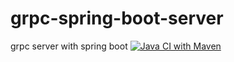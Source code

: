 # grpc-spring-boot-server
grpc server with spring boot
[![Java CI with Maven](https://github.com/netanelshriki/grpc-spring-boot-server/actions/workflows/main.yml/badge.svg?branch=master)](https://github.com/netanelshriki/grpc-spring-boot-server/actions/workflows/main.yml)
